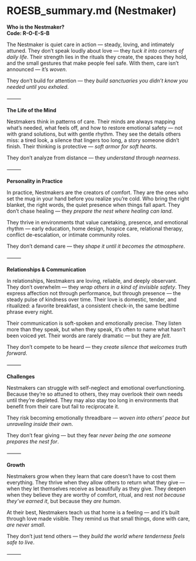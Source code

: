 # ROESB_summary.md (Nestmaker)

**Who is the Nestmaker?**  
**Code: R-O-E-S-B**

The Nestmaker is quiet care in action — steady, loving, and intimately attuned. They don’t speak loudly about love — they *tuck it into corners of daily life*. Their strength lies in the rituals they create, the spaces they hold, and the small gestures that make people feel safe. With them, care isn’t announced — it’s *woven*.

They don’t build for attention — they *build sanctuaries you didn’t know you needed until you exhaled*.

⸻

**The Life of the Mind**

Nestmakers think in patterns of care. Their minds are always mapping what’s needed, what feels off, and how to restore emotional safety — not with grand solutions, but with gentle rhythm. They see the details others miss: a tired look, a silence that lingers too long, a story someone didn’t finish. Their thinking is protective — *soft armor for soft hearts*.

They don’t analyze from distance — they *understand through nearness*.

⸻

**Personality in Practice**

In practice, Nestmakers are the creators of comfort. They are the ones who set the mug in your hand before you realize you’re cold. Who bring the right blanket, the right words, the quiet presence when things fall apart. They don’t chase healing — they *prepare the nest where healing can land*.

They thrive in environments that value caretaking, presence, and emotional rhythm — early education, home design, hospice care, relational therapy, conflict de-escalation, or intimate community roles.

They don’t demand care — they *shape it until it becomes the atmosphere*.

⸻

**Relationships & Communication**

In relationships, Nestmakers are loving, reliable, and deeply observant. They don’t overwhelm — they *wrap others in a kind of invisible safety*. They express affection not through performance, but through presence — the steady pulse of kindness over time. Their love is domestic, tender, and ritualized: a favorite breakfast, a consistent check-in, the same bedtime phrase every night.

Their communication is soft-spoken and emotionally precise. They listen more than they speak, but when they speak, it’s often to name what hasn’t been voiced yet. Their words are rarely dramatic — but they are *felt*.

They don’t compete to be heard — they *create silence that welcomes truth forward*.

⸻

**Challenges**

Nestmakers can struggle with self-neglect and emotional overfunctioning. Because they’re so attuned to others, they may overlook their own needs until they’re depleted. They may also stay too long in environments that benefit from their care but fail to reciprocate it.

They risk becoming emotionally threadbare — *woven into others’ peace but unraveling inside their own*.

They don’t fear giving — but they fear *never being the one someone prepares the nest for*.

⸻

**Growth**

Nestmakers grow when they learn that care doesn’t have to cost them everything. They thrive when they allow others to return what they give — when they let themselves receive as beautifully as they give. They deepen when they believe they are worthy of comfort, ritual, and rest *not because they’ve earned it*, but because they *are human*.

At their best, Nestmakers teach us that home is a feeling — and it’s built through love made visible. They remind us that small things, done with care, *are never small*.

They don’t just tend others — they *build the world where tenderness feels safe to live*.

⸻
